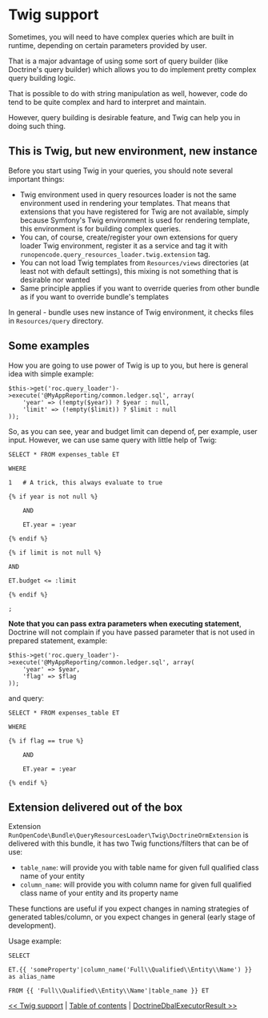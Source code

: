 # Twig support

Sometimes, you will need to have complex queries which are built in runtime,
depending on certain parameters provided by user.
 
That is a major advantage of using some sort of query builder (like 
Doctrine's query builder) which allows you to do implement pretty complex
query building logic. 

That is possible to do with string manipulation as well, however, code
do tend to be quite complex and hard to interpret and maintain.

However, query building is desirable feature, and Twig can help you
in doing such thing.

## This is Twig, but new environment, new instance

Before you start using Twig in your queries, you should note several important
things:

- Twig environment used in query resources loader is not the same environment
used in rendering your templates. That means that extensions that you have
registered for Twig are not available, simply because Symfony's Twig environment
is used for rendering template, this environment is for building complex 
queries.
- You can, of course, create/register your own extensions for query loader
Twig environment, register it as a service and tag it with 
`runopencode.query_resources_loader.twig.extension` tag.
- You can not load Twig templates from `Resources/views` directories (at least
not with default settings), this mixing is not something that is desirable
nor wanted
- Same principle applies if you want to override queries from other bundle as
if you want to override bundle's templates

In general - bundle uses new instance of Twig environment, it checks 
files in `Resources/query` directory.

## Some examples

How you are going to use power of Twig is up to you, but here is general 
idea with simple example:


    $this->get('roc.query_loader')->execute('@MyAppReporting/common.ledger.sql', array(
        'year' => (!empty($year)) ? $year : null,
        'limit' => (!empty($limit)) ? $limit : null
    ));
    
So, as you can see, year and budget limit can depend of, per example, user
input. However, we can use same query with little help of Twig:    
    
    SELECT * FROM expenses_table ET
    
    WHERE
    
    1   # A trick, this always evaluate to true
    
    {% if year is not null %}
    
        AND
    
        ET.year = :year
    
    {% endif %}
    
    {% if limit is not null %}
    
    AND
    
    ET.budget <= :limit
    
    {% endif %}
        
    ;
            
            
**Note that you can pass extra parameters when executing statement**, Doctrine
will not complain if you have passed parameter that is not used in prepared 
statement, example:

    $this->get('roc.query_loader')->execute('@MyAppReporting/common.ledger.sql', array(
        'year' => $year,
        'flag' => $flag
    ));
    
    
and query:
    
    SELECT * FROM expenses_table ET
    
    WHERE   
    
    {% if flag == true %}
    
        AND
    
        ET.year = :year
    
    {% endif %}    
    
## Extension delivered out of the box
    
Extension `RunOpenCode\Bundle\QueryResourcesLoader\Twig\DoctrineOrmExtension`
is delivered with this bundle, it has two Twig functions/filters that can be of use:
    
- `table_name`: will provide you with table name for given full qualified class
name of your entity
- `column_name`: will provide you with column name for given full qualified class
name of your entity and its property name
 
These functions are useful if you expect changes in naming strategies of 
generated tables/column, or you expect changes in general (early stage
of development). 

Usage example:

    SELECT 

    ET.{{ 'someProperty'|column_name('Full\\Qualified\\Entity\\Name') }} as alias_name
 
    FROM {{ 'Full\\Qualified\\Entity\\Name'|table_name }} ET
        

[<< Twig support](twig-support.md) | [Table of contents](index.md) | [DoctrineDbalExecutorResult >>](doctrine-dbal-executor-result.md)

